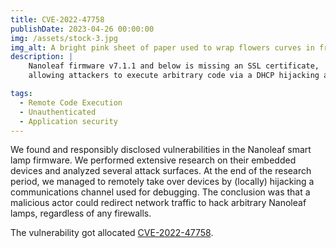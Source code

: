 ```yaml
---
title: CVE-2022-47758
publishDate: 2023-04-26 00:00:00
img: /assets/stock-3.jpg
img_alt: A bright pink sheet of paper used to wrap flowers curves in front of rich blue background
description: |
    Nanoleaf firmware v7.1.1 and below is missing an SSL certificate, 
    allowing attackers to execute arbitrary code via a DHCP hijacking attack.

tags:
  - Remote Code Execution
  - Unauthenticated 
  - Application security
---
```


  We found and responsibly disclosed vulnerabilities in the Nanoleaf smart lamp firmware. We
  performed extensive research on their embedded devices and analyzed several attack surfaces.
  At the end of the research period, we managed to remotely take over devices by (locally)
  hijacking a communications channel used for debugging. The conclusion was that a malicious actor could
  redirect network traffic to hack arbitrary Nanoleaf lamps, regardless of any firewalls. 

  The vulnerability got allocated [CVE-2022-47758](https://nvd.nist.gov/vuln/detail/CVE-2022-47758).